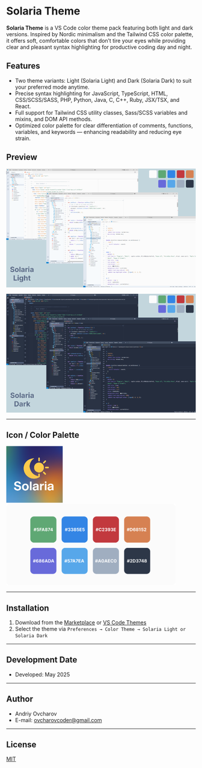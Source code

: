 # Solaria Theme

**Solaria Theme** is a VS Code color theme pack featuring both light and dark versions. Inspired by Nordic minimalism and the Tailwind CSS color palette, it offers soft, comfortable colors that don’t tire your eyes while providing clear and pleasant syntax highlighting for productive coding day and night.

## Features

- Two theme variants: Light (Solaria Light) and Dark (Solaria Dark) to suit your preferred mode anytime.
- Precise syntax highlighting for JavaScript, TypeScript, HTML, CSS/SCSS/SASS, PHP, Python, Java, C, C++, Ruby, JSX/TSX, and React.
- Full support for Tailwind CSS utility classes, Sass/SCSS variables and mixins, and DOM API methods.
- Optimized color palette for clear differentiation of comments, functions, variables, and keywords — enhancing readability and reducing eye strain.

## Preview
![Solaria Light Preview](https://raw.githubusercontent.com/ovcharovcoder/solaria-theme/main/images/preview-light.png)

![Solaria Dark Preview](https://raw.githubusercontent.com/ovcharovcoder/solaria-theme/main/images/preview-dark.png)

---

## Icon / Сolor Palette 
<img src="images/icon.png" width="150px" alt="img">
<img src="images/colors.png" width="450px" alt="img">

---

## Installation

1. Download from the [Marketplace](https://marketplace.visualstudio.com/items?itemName=ovcharovcoder.solaria-theme) or  [VS Code Themes](https://vscodethemes.com/e/ovcharovcoder.solaria-theme/solaria-dark)
2. Select the theme via `Preferences → Color Theme → Solaria Light or Solaria Dark`


---

## Development Date  
- Developed: May 2025

---

## Author

- Andriy Ovcharov
-  E-mail: ovcharovcoder@gmail.com

---

## License

<a href="LICENSE">MIT</a>

